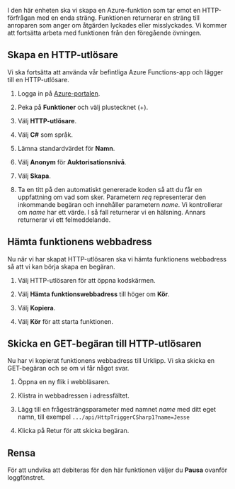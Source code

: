 I den här enheten ska vi skapa en Azure-funktion som tar emot en HTTP-förfrågan med en enda sträng. Funktionen returnerar en sträng till anroparen som anger om åtgärden lyckades eller misslyckades. Vi kommer att fortsätta arbeta med funktionen från den föregående övningen.

## <a name="create-an-http-trigger"></a>Skapa en HTTP-utlösare

Vi ska fortsätta att använda vår befintliga Azure Functions-app och lägger till en HTTP-utlösare.

1. Logga in på [Azure-portalen](https://portal.azure.com?azure-portal=true).

1. Peka på **Funktioner** och välj plustecknet (+).

1. Välj **HTTP-utlösare**.

1. Välj **C#** som språk.

1. Lämna standardvärdet för **Namn**.

1. Välj **Anonym** för **Auktorisationsnivå**.

1. Välj **Skapa**.

1. Ta en titt på den automatiskt genererade koden så att du får en uppfattning om vad som sker. Parametern *req* representerar den inkommande begäran och innehåller parametern *name*. Vi kontrollerar om *name* har ett värde. I så fall returnerar vi en hälsning. Annars returnerar vi ett felmeddelande.

## <a name="get-your-function-url"></a>Hämta funktionens webbadress

Nu när vi har skapat HTTP-utlösaren ska vi hämta funktionens webbadress så att vi kan börja skapa en begäran.

1. Välj HTTP-utlösaren för att öppna kodskärmen.

1. Välj **Hämta funktionswebbadress** till höger om **Kör**.

1. Välj **Kopiera**.

1. Välj **Kör** för att starta funktionen.

## <a name="issue-a-get-request-to-your-http-trigger"></a>Skicka en GET-begäran till HTTP-utlösaren

Nu har vi kopierat funktionens webbadress till Urklipp. Vi ska skicka en GET-begäran och se om vi får något svar.

1. Öppna en ny flik i webbläsaren.

1. Klistra in webbadressen i adressfältet.

1. Lägg till en frågesträngsparameter med namnet *name* med ditt eget namn, till exempel `.../api/HttpTriggerCSharp1?name=Jesse`

1. Klicka på Retur för att skicka begäran.

## <a name="clean-up"></a>Rensa

För att undvika att debiteras för den här funktionen väljer du **Pausa** ovanför loggfönstret.
